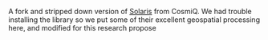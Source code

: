 A fork and stripped down version of [Solaris](https://github.com/CosmiQ/solaris) from CosmiQ. We had trouble installing the library so we put some of their excellent geospatial processing here, and modified for this research propose